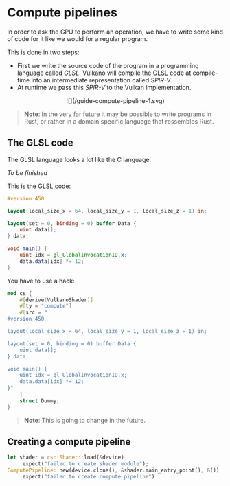 # Compute pipelines

In order to ask the GPU to perform an operation, we have to write some kind of code for it like we
would for a regular program.

This is done in two steps:

- First we write the source code of the program in a programming language called *GLSL*. Vulkano
  will compile the GLSL code at compile-time into an intermediate representation called *SPIR-V*.
- At runtime we pass this *SPIR-V* to the Vulkan implementation.

<center>![](/guide-compute-pipeline-1.svg)</center>

> **Note**: In the very far future it may be possible to write programs in Rust, or rather in a
> domain specific language that ressembles Rust.

## The GLSL code

The GLSL language looks a lot like the C language.

*To be finished*

This is the GLSL code:

```glsl
#version 450

layout(local_size_x = 64, local_size_y = 1, local_size_z = 1) in;

layout(set = 0, binding = 0) buffer Data {
    uint data[];
} data;

void main() {
    uint idx = gl_GlobalInvocationID.x;
    data.data[idx] *= 12;
}
```

You have to use a hack:

```rust
mod cs {
    #[derive(VulkanoShader)]
    #[ty = "compute"]
    #[src = "
#version 450

layout(local_size_x = 64, local_size_y = 1, local_size_z = 1) in;

layout(set = 0, binding = 0) buffer Data {
    uint data[];
} data;

void main() {
    uint idx = gl_GlobalInvocationID.x;
    data.data[idx] *= 12;
}"
    ]
    struct Dummy;
}
```

> **Note**: This is going to change in the future.

## Creating a compute pipeline


```rust
let shader = cs::Shader::load(&device)
    .expect("failed to create shader module");
ComputePipeline::new(device.clone(), &shader.main_entry_point(), &())
    .expect("failed to create compute pipeline")
```
